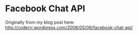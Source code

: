 Facebook Chat API
=

Originally from my blog post here: http://coderrr.wordpress.com/2008/05/06/facebook-chat-api/